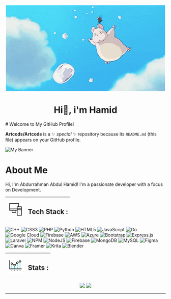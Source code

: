 <div align="center">
  <img src="giphy2.gif">
</div>

<div align="center"><h1>Hi👋, i'm Hamid</h1></div>
# Welcome to My GitHub Profile!

**Artcods/Artcods** is a ✨ _special_ ✨ repository because its `README.md` (this file) appears on your GitHub profile.

![My Banner](./assets/banner.gif)

<h1> About Me </h1>

Hi, I'm Abdurrahman Abdul Hamid! I'm a passionate developer with a focus on Development.


| <img width="50" height="50" src="computer.gif"> | <h2>Tech Stack : </h2> |
|---|---|

![C++](https://img.shields.io/badge/c++-%2300599C.svg?style=flat&logo=c%2B%2B&logoColor=white) ![CSS3](https://img.shields.io/badge/css3-%231572B6.svg?style=flat&logo=css3&logoColor=white) ![PHP](https://img.shields.io/badge/php-%23777BB4.svg?style=flat&logo=php&logoColor=white) ![Python](https://img.shields.io/badge/python-3670A0?style=flat&logo=python&logoColor=ffdd54) ![HTML5](https://img.shields.io/badge/html5-%23E34F26.svg?style=flat&logo=html5&logoColor=white) ![JavaScript](https://img.shields.io/badge/javascript-%23323330.svg?style=flat&logo=javascript&logoColor=%23F7DF1E) ![Go](https://img.shields.io/badge/go-%2300ADD8.svg?style=flat&logo=go&logoColor=white) ![Google Cloud](https://img.shields.io/badge/GoogleCloud-%234285F4.svg?style=flat&logo=google-cloud&logoColor=white) ![Firebase](https://img.shields.io/badge/firebase-%23039BE5.svg?style=flat&logo=firebase) ![AWS](https://img.shields.io/badge/AWS-%23FF9900.svg?style=flat&logo=amazon-aws&logoColor=white) ![Azure](https://img.shields.io/badge/azure-%230072C6.svg?style=flat&logo=microsoftazure&logoColor=white) ![Bootstrap](https://img.shields.io/badge/bootstrap-%238511FA.svg?style=flat&logo=bootstrap&logoColor=white) ![Express.js](https://img.shields.io/badge/express.js-%23404d59.svg?style=flat&logo=express&logoColor=%2361DAFB) ![Laravel](https://img.shields.io/badge/laravel-%23FF2D20.svg?style=flat&logo=laravel&logoColor=white) ![NPM](https://img.shields.io/badge/NPM-%23CB3837.svg?style=flat&logo=npm&logoColor=white) ![NodeJS](https://img.shields.io/badge/node.js-6DA55F?style=flat&logo=node.js&logoColor=white) ![Firebase](https://img.shields.io/badge/firebase-a08021?style=flat&logo=firebase&logoColor=ffcd34) ![MongoDB](https://img.shields.io/badge/MongoDB-%234ea94b.svg?style=flat&logo=mongodb&logoColor=white) ![MySQL](https://img.shields.io/badge/mysql-4479A1.svg?style=flat&logo=mysql&logoColor=white) ![Figma](https://img.shields.io/badge/figma-%23F24E1E.svg?style=flat&logo=figma&logoColor=white) ![Canva](https://img.shields.io/badge/Canva-%2300C4CC.svg?style=flat&logo=Canva&logoColor=white) ![Framer](https://img.shields.io/badge/Framer-black?style=flat&logo=framer&logoColor=blue) ![Krita](https://img.shields.io/badge/Krita-203759?style=flat&logo=krita&logoColor=EEF37B) ![Blender](https://img.shields.io/badge/blender-%23F5792A.svg?style=flat&logo=blender&logoColor=white)

| <img width="50" height="50" src="line-chart.gif"> | <h2>Stats : </h2> |
|---|---|

<!-- 
![](https://github-readme-streak-stats.herokuapp.com/?user=Hamid&theme=transparent&hide_border=true)
![](https://github-readme-stats.vercel.app/api/top-langs/?username=Hamid&theme=transparent&hide_border=true&include_all_commits=false&count_private=true&layout=compact)
-->

<div align="center">
  <img src="https://github-readme-streak-stats.herokuapp.com/?user=Hamid&theme=transparent&hide_border=true">
  <img src="https://github-readme-stats.vercel.app/api/top-langs/?username=Hamid&theme=transparent&hide_border=true&include_all_commits=false&count_private=true&layout=compact">
</div>

---
